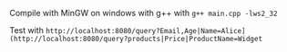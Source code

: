 Compile with MinGW on windows with g++ with
`g++ main.cpp -lws2_32`

Test with `http://localhost:8080/query?Email,Age|Name=Alice](http://localhost:8080/query?products|Price|ProductName=Widget`
